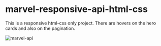 # marvel-responsive-api-html-css

This is a responsive html-css only project. There are hovers on the hero cards and also on the pagination.

![marvel-api](https://user-images.githubusercontent.com/93548218/160367292-b66cad83-33e8-4bf9-92d2-92e706db3626.png)
